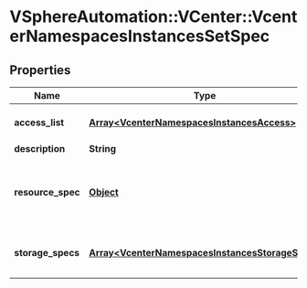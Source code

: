 # VSphereAutomation::VCenter::VcenterNamespacesInstancesSetSpec

## Properties
Name | Type | Description | Notes
------------ | ------------- | ------------- | -------------
**access_list** | [**Array&lt;VcenterNamespacesInstancesAccess&gt;**](VcenterNamespacesInstancesAccess.md) | Access control associated with the namespace. If unset, the existing access controls on the namespace will be removed and users will not be able to access this namespace to create new pods. Existing pods from users will continue to run. | [optional] 
**description** | **String** | Description for the namespace. If unset, the description of the namespace will be cleared. | [optional] 
**resource_spec** | [**Object**](.md) | Resource quota for the namespace. This will replace the existing resource constraints on the namespace in entirety. Refer to vcenter.namespace_management.NamespaceResourceOptions.Info#createResourceQuotaType and use vcenter.namespace_management.NamespaceResourceOptions#get for retrieving the type for the value for this field. For an example of this, see ResourceQuotaOptionsV1. If unset, the resource constraints on the namespace will be cleared. | [optional] 
**storage_specs** | [**Array&lt;VcenterNamespacesInstancesStorageSpec&gt;**](VcenterNamespacesInstancesStorageSpec.md) | Storage associated with the namespace. If unset, the existing storage policies will be disassociated with the namespace and existing limits will be cleared. Pods which are already using persistent storage from the earlier version of storage policies will be able to access them till the datastores are attached to the worker nodes. | [optional] 


